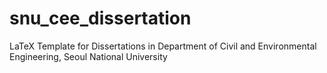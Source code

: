 # snu_cee_dissertation
LaTeX Template for Dissertations in Department of Civil and Environmental Engineering, Seoul National University 
